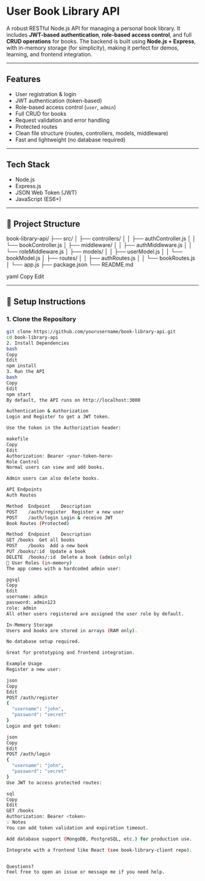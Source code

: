 
# User Book Library API

A robust RESTful Node.js API for managing a personal book library. It includes **JWT-based authentication**, **role-based access control**, and full **CRUD operations** for books. The backend is built using **Node.js + Express**, with in-memory storage (for simplicity), making it perfect for demos, learning, and frontend integration.

---

##  Features

- User registration & login
-  JWT authentication (token-based)
- Role-based access control (`user`, `admin`)
- Full CRUD for books
- Request validation and error handling
- Protected routes
-  Clean file structure (routes, controllers, models, middleware)
-  Fast and lightweight (no database required)

---

## Tech Stack

- Node.js
- Express.js
- JSON Web Token (JWT)
- JavaScript (ES6+)

---

## 📁 Project Structure

book-library-api/ ├── src/ │ ├── controllers/ │ │ ├── authController.js │ │ └── bookController.js │ ├── middleware/ │ │ ├── authMiddleware.js │ │ └── roleMiddleware.js │ ├── models/ │ │ ├── userModel.js │ │ └── bookModel.js │ ├── routes/ │ │ ├── authRoutes.js │ │ └── bookRoutes.js │ └── app.js ├── package.json └── README.md

yaml
Copy
Edit

---

## 🔧 Setup Instructions

### 1. Clone the Repository

```bash
git clone https://github.com/yourusername/book-library-api.git
cd book-library-api
2. Install Dependencies
bash
Copy
Edit
npm install
3. Run the API
bash
Copy
Edit
npm start
By default, the API runs on http://localhost:3000

Authentication & Authorization
Login and Register to get a JWT token.

Use the token in the Authorization header:

makefile
Copy
Edit
Authorization: Bearer <your-token-here>
Role Control
Normal users can view and add books.

Admin users can also delete books.

API Endpoints
Auth Routes

Method	Endpoint	Description
POST	/auth/register	Register a new user
POST	/auth/login	Login & receive JWT
Book Routes (Protected)

Method	Endpoint	Description
GET	/books	Get all books
POST	/books	Add a new book
PUT	/books/:id	Update a book
DELETE	/books/:id	Delete a book (admin only)
🧑 User Roles (in-memory)
The app comes with a hardcoded admin user:

pgsql
Copy
Edit
username: admin
password: admin123
role: admin
All other users registered are assigned the user role by default.

In-Memory Storage
Users and books are stored in arrays (RAM only).

No database setup required.

Great for prototyping and frontend integration.

Example Usage
Register a new user:

json
Copy
Edit
POST /auth/register
{
  "username": "john",
  "password": "secret"
}
Login and get token:

json
Copy
Edit
POST /auth/login
{
  "username": "john",
  "password": "secret"
}
Use JWT to access protected routes:

sql
Copy
Edit
GET /books
Authorization: Bearer <token>
💡 Notes
You can add token validation and expiration timeout.

Add database support (MongoDB, PostgreSQL, etc.) for production use.

Integrate with a frontend like React (see book-library-client repo).


Questions?
Feel free to open an issue or message me if you need help.